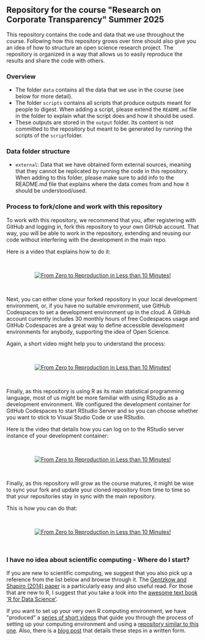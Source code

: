 ## Repository for the course "Research on Corporate Transparency" Summer 2025

This repository contains the code and data that we use throughout the course. Following how this repository grows over time should also give you an idea of how to structure an open science research project. The repository is organized in a way that allows us to easily reproduce the results and share the code with others.


### Overview

- The folder `data` contains all the data that we use in the course (see below for more detail). 
- The folder `scripts` contains all scripts that produce outputs meant for people to digest. When adding a script, please extend the `README.md` file in the folder to explain what the script does and how it should be used.
- These outputs are stored in the `output` folder. Its content is not committed to the repository but meant to be generated by running the scripts of the `script`folder. 


### Data folder structure

- `external`: Data that we have obtained form external sources, meaning that they cannot be replicated by running the code in this repository. When adding to this folder, please make sure to add info to the README.md file that explains where the data comes from and how it should be understood/used.


### Process to fork/clone and work with this repository

To work with this repository, we recommend that you, after registering with GitHub and logging in, fork this repository to your own GitHub account.
That way, you will be able to work in the repository, extending and reusing our code without interfering with the development in the main repo. 

Here is a video that explains how to do it:

<p>&nbsp;</p>
<p align="center">
<a href="https://youtu.be/QF4-HT5wquk">
<img src="https://img.youtube.com/vi/QF4-HT5wquk/mqdefault.jpg" alt="From Zero to Reproduction in Less than 10 Minutes!">
</a>
</p>
<p>&nbsp;</p>

Next, you can either clone your forked repository in your local development environment, or, if you have no suitable environment, use GitHub Codespaces to set a development environment up in the cloud.
A GitHub account currently includes 30 monthly hours of free Codespaces usage and GitHub Codespaces are a great way to define accessible development environments for anybody, supporting the idea of Open Science.

Again, a short video might help you to understand the process:

<p>&nbsp;</p>
<p align="center">
<a href="https://youtu.be/BMMyt7gqaAI">
<img src="https://img.youtube.com/vi/BMMyt7gqaAI/mqdefault.jpg" alt="From Zero to Reproduction in Less than 10 Minutes!">
</a>
</p>
<p>&nbsp;</p>

Finally, as this repository is using R as its main statistical programming language, most of us might be more familiar with using RStudio as a development environment. 
We configured the development container for GitHub Codespaces to start RStudio Server and so you can choose whether you want to stick to Visual Studio Code or use RStudio.

Here is the video that details how you can log on to the RStudio server instance of your development container:

<p>&nbsp;</p>
<p align="center">
<a href="https://youtu.be/bwizEmwqW_I">
<img src="https://img.youtube.com/vi/bwizEmwqW_I/mqdefault.jpg" alt="From Zero to Reproduction in Less than 10 Minutes!">
</a>
</p>
<p>&nbsp;</p>

Finally, as this repository will grow as the course matures, it might be wise to sync your fork and update your cloned repository from time to time so that your repositories stay in sync with the main repository. 

This is how you can do that:

<p>&nbsp;</p>
<p align="center">
<a href="https://youtu.be/2-0FU0UJr38">
<img src="https://img.youtube.com/vi/2-0FU0UJr38/mqdefault.jpg" alt="From Zero to Reproduction in Less than 10 Minutes!">
</a>
</p>
<p>&nbsp;</p>


### I have no idea about scientific computing - Where do I start?

If you are new to scientific computing, we suggest that you also pick up a reference from the list below and browse through it. The [Gentzkow and Shapiro (2014) paper](https://web.stanford.edu/~gentzkow/research/CodeAndData.pdf) is a particularly easy and also useful read. For those that are new to R, I suggest that you take a look into the [awesome text book 'R for Data Science'](https://r4ds.had.co.nz).

If you want to set up your very own R computing environment, we have "produced" a [series of short videos](https://www.youtube.com/playlist?list=PL-9XqvJlFJ-5NDUXubrbvF3aEQPeoAki3) that guide you through the process of setting up your computing environment and using a [repository similar to this one](https://github.com/trr266/treat). Also, there is a [blog post](https://joachim-gassen.github.io/2021/03/get-a-treat/) that details these steps in a written form.
